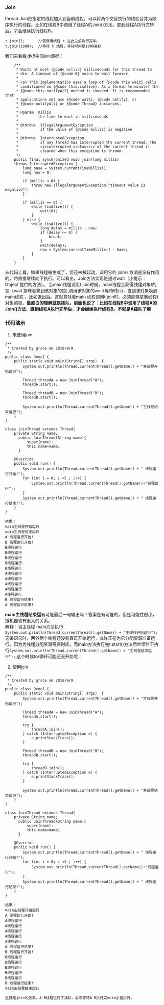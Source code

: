 ### Join
thread.Join把指定的线程加入到当前线程，可以将两个交替执行的线程合并为顺序执行的线程。比如在线程B中调用了线程A的Join()方法，直到线程A执行完毕后，才会继续执行线程B。
```
t.join();      //使调用线程 t 在此之前执行完毕。
t.join(1000);  //等待 t 线程，等待时间是1000毫秒 
```
我们来看看jdk8中的join源码：
```
    /**
     * Waits at most {@code millis} milliseconds for this thread to
     * die. A timeout of {@code 0} means to wait forever.
     *
     * <p> This implementation uses a loop of {@code this.wait} calls
     * conditioned on {@code this.isAlive}. As a thread terminates the
     * {@code this.notifyAll} method is invoked. It is recommended that
     * applications not use {@code wait}, {@code notify}, or
     * {@code notifyAll} on {@code Thread} instances.
     *
     * @param  millis
     *         the time to wait in milliseconds
     *
     * @throws  IllegalArgumentException
     *          if the value of {@code millis} is negative
     *
     * @throws  InterruptedException
     *          if any thread has interrupted the current thread. The
     *          <i>interrupted status</i> of the current thread is
     *          cleared when this exception is thrown.
     */
    public final synchronized void join(long millis)
    throws InterruptedException {
        long base = System.currentTimeMillis();
        long now = 0;

        if (millis < 0) {
            throw new IllegalArgumentException("timeout value is negative");
        }

        if (millis == 0) {
            while (isAlive()) {
                wait(0);
            }
        } else {
            while (isAlive()) {
                long delay = millis - now;
                if (delay <= 0) {
                    break;
                }
                wait(delay);
                now = System.currentTimeMillis() - base;
            }
        }
    }
```
从代码上看，如果线程被生成了，但还未被起动，调用它的 join() 方法是没有作用的，将直接继续向下执行。可以看出，Join方法实现是通过wait（小提示：Object 提供的方法）。 当main线程调用t.join时候，main线程会获得线程对象t的锁（wait 意味着拿到该对象的锁),调用该对象的wait(等待时间)，直到该对象唤醒main线程 ，比如退出后。这就意味着main 线程调用t.join时，必须能够拿到线程t对象的锁。**最直白的理解就是插队，前面也说了：比如在线程B中调用了线程A的Join()方法，直到线程A执行完毕后，才会继续执行线程B。不就是A插队了嘛**

### 代码演示

1. 未使用join
```
/**
 * Created by grace on 2018/9/9.
 */
public class Demo1 {
    public static void main(String[] args)  {
        System.out.println(Thread.currentThread().getName() + "主线程开始运行");

        Thread threadA = new JoinThread("A");
        threadA.start();

        Thread threadB = new JoinThread("B");
        threadB.start();

        System.out.println(Thread.currentThread().getName() + "主线程结束运行");
    }
}

class JoinThread extends Thread{
    private String name;
      public JoinThread(String name){
          super(name);
          this.name=name;
      }

    @Override
    public void run() {
        System.out.println(Thread.currentThread().getName() + " 线程运行开始!");
        for (int i = 0; i <5 ; i++) {
            System.out.println(Thread.currentThread().getName()+"线程运行");
        }
        System.out.println(Thread.currentThread().getName() + " 线程运行结束!");
    }
}

结果：
main主线程开始运行
main主线程结束运行
A 线程运行开始!
B 线程运行开始!
B线程运行
B线程运行
B线程运行
B线程运行
B线程运行
A线程运行
A线程运行
A线程运行
A线程运行
A线程运行
B 线程运行结束!
A 线程运行结束!
```
**main主线程结束运**有可能最后一句输出吗？答案是有可能的，但是可能性很小，跟机器也有很大的关系。</br>
解释：当主线程 main方法执行`System.out.println(Thread.currentThread().getName() + "主线程开始运行");`这条语句时，两外两个线程还没有真正开始运行，或许正在为它分配资源准备运行。因为为线程分配资源需要时间，而main方法执行完t.start()方法后继续往下执行`System.out.println(Thread.currentThread().getName() + "主线程结束运行");`,这个时候for循环可能还没开始呢！

2. 使用join
```
/**
 * Created by grace on 2018/9/9.
 */
public class Demo1 {
    public static void main(String[] args)  {
        System.out.println(Thread.currentThread().getName() + "主线程开始运行");

        Thread threadA = new JoinThread("A");
        threadA.start();

        try {
            threadA.join();
        } catch (InterruptedException e) {
            e.printStackTrace();
        }

        Thread threadB = new JoinThread("B");
        threadB.start();

        try {
            threadB.join();
        } catch (InterruptedException e) {
            e.printStackTrace();
        }

        System.out.println(Thread.currentThread().getName() + "主线程结束运行");
    }
}

class JoinThread extends Thread{
    private String name;
      public JoinThread(String name){
          super(name);
          this.name=name;
      }

    @Override
    public void run() {
        System.out.println(Thread.currentThread().getName() + " 线程运行开始!");
        for (int i = 0; i <5 ; i++) {
            System.out.println(Thread.currentThread().getName()+"线程运行");
        }
        System.out.println(Thread.currentThread().getName() + " 线程运行结束!");
    }
}

结果：
main主线程开始运行
A 线程运行开始!
A线程运行
A线程运行
A线程运行
A线程运行
A线程运行
A 线程运行结束!
B 线程运行开始!
B线程运行
B线程运行
B线程运行
B线程运行
B线程运行
B 线程运行结束!
main主线程结束运行

这就是join的效果，A B线程进行了插队，必须等待A B执行完main才能执行。
```
